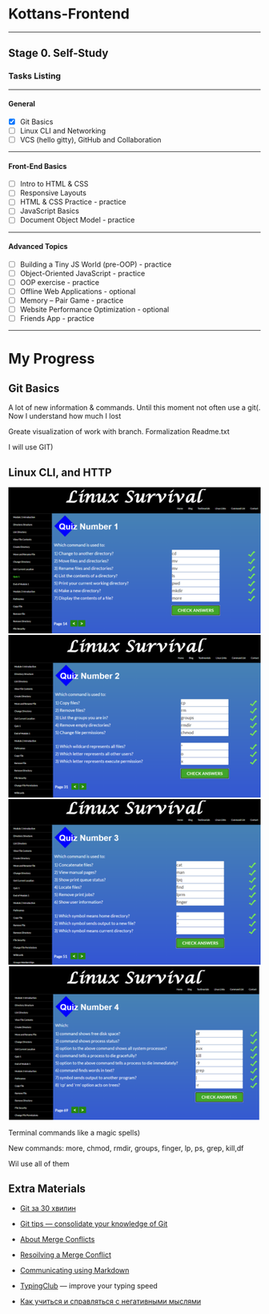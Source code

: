 # Kottans-Frontend
---
## Stage 0. Self-Study

### Tasks Listing
---
#### General
- [x] Git Basics
- [ ] Linux CLI and Networking
- [ ] VCS (hello gitty), GitHub and Collaboration
---
#### Front-End Basics
- [ ] Intro to HTML & CSS
- [ ] Responsive Layouts
- [ ] HTML & CSS Practice - practice
- [ ] JavaScript Basics
- [ ] Document Object Model - practice
---
#### Advanced Topics
- [ ] Building a Tiny JS World (pre-OOP) - practice
- [ ] Object-Oriented JavaScript - practice
- [ ] OOP exercise - practice
- [ ] Offline Web Applications - optional
- [ ] Memory – Pair Game - practice
- [ ] Website Performance Optimization - optional
- [ ] Friends App - practice
---

# My Progress

## Git Basics

A lot of new information & commands. Until this moment not often use a git(. Now I understand how much I lost

Greate visualization of work with branch. Formalization Readme.txt

I will use GIT)

## Linux CLI, and HTTP
![git-comleted](task_linux_cli/task_linux_cli_1.png)
![git-comleted](task_linux_cli/task_linux_cli_2.png)
![git-comleted](task_linux_cli/task_linux_cli_3.png)
![git-comleted](task_linux_cli/task_linux_cli_4.png)

Terminal commands like a magic spells)

New commands: more, chmod, rmdir, groups, finger, lp, ps, grep, kill,df

Wil use all of them


## Extra Materials
* [Git за 30 хвилин](https://codeguida.com/post/453)

* [Git tips — consolidate your knowledge of Git](https://codeguida.com/post/453)

* [About Merge Conflicts](https://www.webfx.com/blog/web-design/git-tips/)

* [Resoilving a Merge Conflict](https://docs.github.com/en/free-pro-team@latest/github/collaborating-with-issues-and-pull-requests/about-merge-conflicts)

* [Communicating using Markdown](https://lab.github.com/githubtraining/communicating-using-markdown)

* [TypingClub](https://www.typingclub.com/) — improve your typing speed

* [Как учиться и справляться с негативными мыслями](https://guides.hexlet.io/learning/)